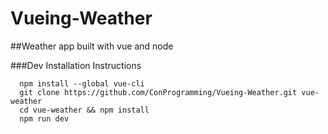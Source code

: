 Vueing-Weather
=============
##Weather app built with vue and node

###Dev Installation Instructions
```
  npm install --global vue-cli
  git clone https://github.com/ConProgramming/Vueing-Weather.git vue-weather
  cd vue-weather && npm install
  npm run dev
  ```
  
